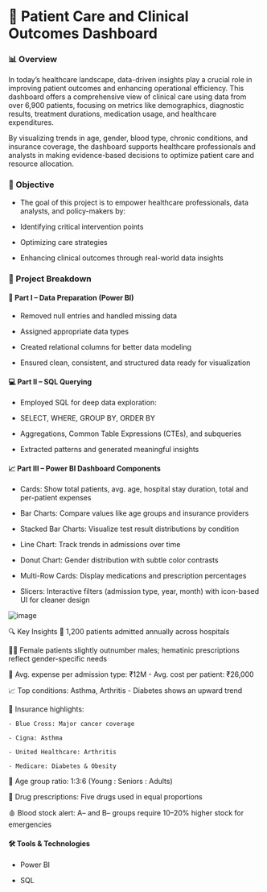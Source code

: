 # 🏥 Patient Care and Clinical Outcomes Dashboard
### 📊 Overview
  In today’s healthcare landscape, data-driven insights play a crucial role in improving patient outcomes and enhancing operational efficiency. This dashboard offers a comprehensive view of clinical care using data from over 6,900 patients, focusing on metrics like demographics, diagnostic results, treatment durations, medication usage, and healthcare expenditures.

  By visualizing trends in age, gender, blood type, chronic conditions, and insurance coverage, the dashboard supports healthcare professionals and analysts in making evidence-based decisions to optimize patient care and resource allocation.

### 🎯 Objective
- The goal of this project is to empower healthcare professionals, data analysts, and policy-makers by:

- Identifying critical intervention points

- Optimizing care strategies

- Enhancing clinical outcomes through real-world data insights

### 🔧 Project Breakdown
#### 🧹 Part I – Data Preparation (Power BI)
- Removed null entries and handled missing data

- Assigned appropriate data types

- Created relational columns for better data modeling

- Ensured clean, consistent, and structured data ready for visualization

#### 💻 Part II – SQL Querying
- Employed SQL for deep data exploration:

- SELECT, WHERE, GROUP BY, ORDER BY

- Aggregations, Common Table Expressions (CTEs), and subqueries

- Extracted patterns and generated meaningful insights

#### 📈 Part III – Power BI Dashboard Components
- Cards: Show total patients, avg. age, hospital stay duration, total and per-patient expenses

- Bar Charts: Compare values like age groups and insurance providers

- Stacked Bar Charts: Visualize test result distributions by condition

- Line Chart: Track trends in admissions over time

- Donut Chart: Gender distribution with subtle color contrasts

- Multi-Row Cards: Display medications and prescription percentages

- Slicers: Interactive filters (admission type, year, month) with icon-based UI for cleaner design


![image](https://github.com/user-attachments/assets/c9130092-5bbd-4cc3-87fe-57a8f1e93a08)

  

🔍 Key Insights
📅 1,200 patients admitted annually across hospitals

👩‍⚕️ Female patients slightly outnumber males; hematinic prescriptions reflect gender-specific needs

💸 Avg. expense per admission type: ₹12M
    - Avg. cost per patient: ₹26,000

📈 Top conditions: Asthma, Arthritis
     - Diabetes shows an upward trend

🏥 Insurance highlights:

    - Blue Cross: Major cancer coverage

    - Cigna: Asthma

    - United Healthcare: Arthritis

    - Medicare: Diabetes & Obesity

👥 Age group ratio: 1:3:6 (Young : Seniors : Adults)

💊 Drug prescriptions: Five drugs used in equal proportions

🩸 Blood stock alert: A– and B– groups require 10–20% higher stock for emergencies

#### 🛠 Tools & Technologies
- Power BI

- SQL





